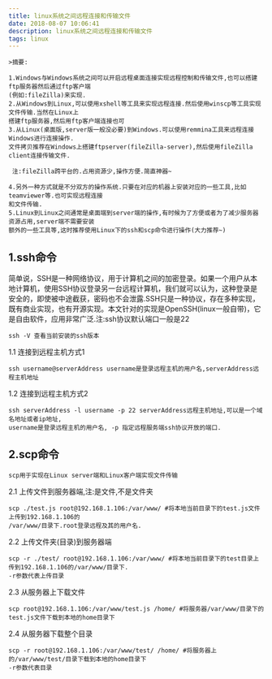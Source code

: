 ```yaml
---
title: linux系统之间远程连接和传输文件
date: 2018-08-07 10:06:41
description: linux系统之间远程连接和传输文件
tags: linux
---
```


    >摘要: 
            
    1.Windows与Windows系统之间可以开启远程桌面连接实现远程控制和传输文件,也可以搭建ftp服务器然后通过ftp客户端
    (例如:fileZilla)来实现.
    2.从Windows到Linux,可以使用xshell等工具来实现远程连接.然后使用winscp等工具实现文件传输.当然在Linux上
    搭建ftp服务器,然后用ftp客户端连接也可
    3.从Linux(桌面版,server版一般没必要)到Windows.可以使用remmina工具来远程连接Windows进行连接操作.
    文件拷贝推荐在Windows上搭建ftpserver(fileZilla-server),然后使用fileZilla client连接传输文件.

     注:fileZilla跨平台的.占用资源少,操作方便.简直神器~
     
    4.另外一种方式就是不分双方的操作系统.只要在对应的机器上安装对应的一些工具,比如teamviewer等.也可实现远程连接
    和文件传输.
    5.Linux到Linux之间通常是桌面端到server端的操作,有时候为了方便或者为了减少服务器资源占用,server端不需要安装
    额外的一些工具等,这时推荐使用Linux下的ssh和scp命令进行操作(大力推荐~)

## 1.ssh命令

  简单说，SSH是一种网络协议，用于计算机之间的加密登录。如果一个用户从本地计算机，使用SSH协议登录另一台远程计算机，我们就可以认为，这种登录是安全的，即使被中途截获，密码也不会泄露.SSH只是一种协议，存在多种实现，既有商业实现，也有开源实现。本文针对的实现是OpenSSH(linux一般自带)，它是自由软件，应用非常广泛.注:ssh协议默认端口一般是22
  
    ssh -V 查看当前安装的ssh版本

1.1 连接到远程主机方式1
    
    ssh username@serverAddress username是登录远程主机的用户名,serverAddress远程主机地址

1.2 连接到远程主机方式2

    ssh serverAddress -l username -p 22 serverAddress远程主机地址,可以是一个域名地址或者ip地址,
    username是登录远程主机的用户名, -p 指定远程服务端ssh协议开放的端口.

## 2.scp命令

    scp用于实现在Linux server端和Linux客户端实现文件传输

2.1 上传文件到服务器端,注:是文件,不是文件夹

    scp ./test.js root@192.168.1.106:/var/www/ #将本地当前目录下的test.js文件上传到192.168.1.106的
    /var/www/目录下.root登录远程及其的用户名.

2.2 上传文件夹(目录)到服务器端

    scp -r ./test/ root@192.168.1.106:/var/www/ #将本地当前目录下的test目录上传到192.168.1.106的/var/www/目录下.
    -r参数代表上传目录

2.3 从服务器上下载文件

    scp root@192.168.1.106:/var/www/test.js /home/ #将服务器/var/www/目录下的test.js文件下载到本地的home目录下

2.4 从服务器下载整个目录

    scp -r root@192.168.1.106:/var/www/test/ /home/ #将服务器上的/var/www/test/目录下载到本地的home目录下
    -r参数代表目录